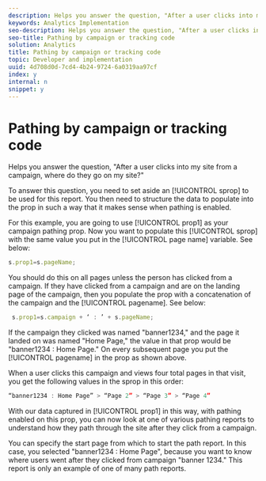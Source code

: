 ```yaml
---
description: Helps you answer the question, "After a user clicks into my site from a campaign, where do they go on my site?"
keywords: Analytics Implementation
seo-description: Helps you answer the question, "After a user clicks into my site from a campaign, where do they go on my site?"
seo-title: Pathing by campaign or tracking code
solution: Analytics
title: Pathing by campaign or tracking code
topic: Developer and implementation
uuid: 4d708d0d-7cd4-4b24-9724-6a0319aa97cf
index: y
internal: n
snippet: y
---
```


# Pathing by campaign or tracking code

Helps you answer the question, "After a user clicks into my site from a campaign, where do they go on my site?"

To answer this question, you need to set aside an [!UICONTROL sprop] to be used for this report. You then need to structure the data to populate into the prop in such a way that it makes sense when pathing is enabled.

For this example, you are going to use [!UICONTROL prop1] as your campaign pathing prop. Now you want to populate this [!UICONTROL sprop] with the same value you put in the [!UICONTROL page name] variable. See below:

```js
s.prop1=s.pageName;
```

You should do this on all pages unless the person has clicked from a campaign. If they have clicked from a campaign and are on the landing page of the campaign, then you populate the prop with a concatenation of the campaign and the [!UICONTROL pagename]. See below:

```js
 s.prop1=s.campaign + ‘ : ’ + s.pageName;
```

If the campaign they clicked was named "banner1234," and the page it landed on was named "Home Page," the value in that prop would be "banner1234 : Home Page." On every subsequent page you put the [!UICONTROL pagename] in the prop as shown above.

When a user clicks this campaign and views four total pages in that visit, you get the following values in the sprop in this order:

```js
“banner1234 : Home Page” > “Page 2” > “Page 3” > “Page 4”
```

With our data captured in [!UICONTROL prop1] in this way, with pathing enabled on this prop, you can now look at one of various pathing reports to understand how they path through the site after they click from a campaign.

You can specify the start page from which to start the path report. In this case, you selected "banner1234 : Home Page", because you want to know where users went after they clicked from campaign "banner 1234." This report is only an example of one of many path reports. 
